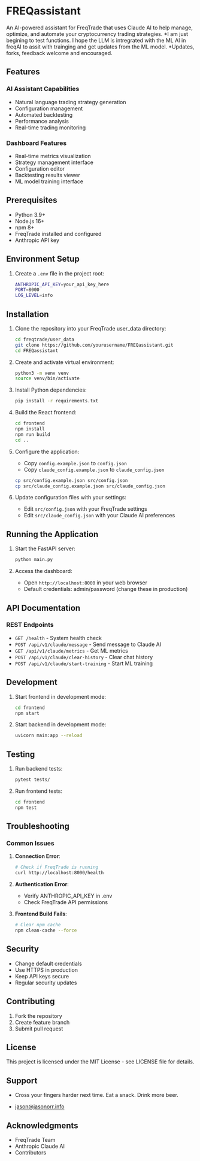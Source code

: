 # FREQassistant

An AI-powered assistant for FreqTrade that uses Claude AI to help manage, optimize, and automate your cryptocurrency trading strategies.
*I am just begining to test functions.  I hope the LLM is intregrated with the ML AI in freqAI to assit with trainging and get updates from the ML model.
*Updates, forks, feedback welcome and encouraged.  

## Features

### AI Assistant Capabilities
- Natural language trading strategy generation
- Configuration management
- Automated backtesting
- Performance analysis
- Real-time trading monitoring

### Dashboard Features
- Real-time metrics visualization
- Strategy management interface
- Configuration editor
- Backtesting results viewer
- ML model training interface

## Prerequisites

- Python 3.9+
- Node.js 16+
- npm 8+
- FreqTrade installed and configured
- Anthropic API key

## Environment Setup

1. Create a `.env` file in the project root:
    ```bash
    ANTHROPIC_API_KEY=your_api_key_here
    PORT=8000
    LOG_LEVEL=info
    ```

## Installation

1. Clone the repository into your FreqTrade user_data directory:
    ```bash
    cd freqtrade/user_data
    git clone https://github.com/yourusername/FREQassistant.git
    cd FREQassistant
    ```

2. Create and activate virtual environment:
    ```bash
    python3 -m venv venv
    source venv/bin/activate
    ```

3. Install Python dependencies:
    ```bash
    pip install -r requirements.txt
    ```

4. Build the React frontend:
    ```bash
    cd frontend
    npm install
    npm run build
    cd ..
    ```

5. Configure the application:
    - Copy `config.example.json` to `config.json`
    - Copy `claude_config.example.json` to `claude_config.json`
    ```bash
    cp src/config.example.json src/config.json
    cp src/claude_config.example.json src/claude_config.json
    ```

6. Update configuration files with your settings:
    - Edit `src/config.json` with your FreqTrade settings
    - Edit `src/claude_config.json` with your Claude AI preferences

## Running the Application

1. Start the FastAPI server:
    ```bash
    python main.py
    ```

2. Access the dashboard:
    - Open `http://localhost:8000` in your web browser
    - Default credentials: admin/password (change these in production)

## API Documentation

### REST Endpoints
- `GET /health` - System health check
- `POST /api/v1/claude/message` - Send message to Claude AI
- `GET /api/v1/claude/metrics` - Get ML metrics
- `POST /api/v1/claude/clear-history` - Clear chat history
- `POST /api/v1/claude/start-training` - Start ML training

## Development

1. Start frontend in development mode:
    ```bash
    cd frontend
    npm start
    ```

2. Start backend in development mode:
    ```bash
    uvicorn main:app --reload
    ```

## Testing

1. Run backend tests:
    ```bash
    pytest tests/
    ```

2. Run frontend tests:
    ```bash
    cd frontend
    npm test
    ```

## Troubleshooting

### Common Issues

1. **Connection Error**:
    ```bash
    # Check if FreqTrade is running
    curl http://localhost:8000/health
    ```

2. **Authentication Error**:
    - Verify ANTHROPIC_API_KEY in .env
    - Check FreqTrade API permissions

3. **Frontend Build Fails**:
    ```bash
    # Clear npm cache
    npm clean-cache --force
    ```

## Security

- Change default credentials
- Use HTTPS in production
- Keep API keys secure
- Regular security updates

## Contributing

1. Fork the repository
2. Create feature branch
3. Submit pull request

## License

This project is licensed under the MIT License - see LICENSE file for details.

## Support

- Cross your fingers harder next time.  Eat a snack.  Drink more beer.

- jason@jasonorr.info

## Acknowledgments

- FreqTrade Team
- Anthropic Claude AI
- Contributors
